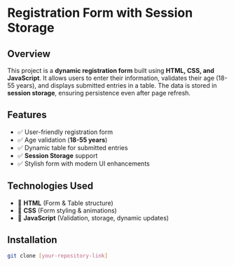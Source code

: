 # Registration Form with Session Storage

## Overview
This project is a **dynamic registration form** built using **HTML, CSS, and JavaScript**. It allows users to enter their information, validates their age (18-55 years), and displays submitted entries in a table. The data is stored in **session storage**, ensuring persistence even after page refresh.

## Features
- ✅ User-friendly registration form
- ✅ Age validation (**18-55 years**)
- ✅ Dynamic table for submitted entries
- ✅ **Session Storage** support
- ✅ Stylish form with modern UI enhancements

## Technologies Used
- 🔹 **HTML** (Form & Table structure)
- 🔹 **CSS** (Form styling & animations)
- 🔹 **JavaScript** (Validation, storage, dynamic updates)

## Installation
```sh
git clone [your-repository-link]
